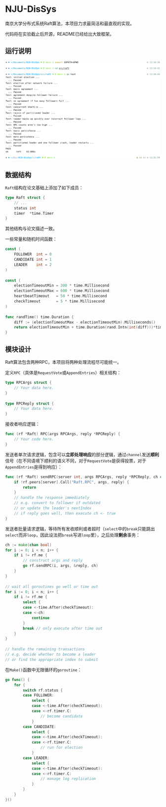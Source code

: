 # NJU-DisSys

南京大学分布式系统Raft算法，本项目力求最简洁和最直观的实现。

代码将在实验截止后开源，README已经给出大致框架。

## 运行说明

![](asset/run.png)

## 数据结构

`Raft`结构在论文基础上添加了如下成员：

```go
type Raft struct {
    // ...
    status int
    timer  *time.Timer
}
```

其他结构与论文描述一致。

一些常量和随机时间函数：

```go
const (
    FOLLOWER  int = 0
    CANDIDATE int = 1
    LEADER    int = 2
)

const (
    electionTimeoutMin = 300 * time.Millisecond
    electionTimeoutMax = 600 * time.Millisecond
    heartbeatTimeout   = 50 * time.Millisecond
    checkTimeout       = 5 * time.Millisecond
)

func randTime() time.Duration {
    diff := (electionTimeoutMax - electionTimeoutMin).Milliseconds()
    return electionTimeoutMin + time.Duration(rand.Intn(int(diff)))*time.Millisecond
}
```

## 模块设计

Raft算法包含两种RPC，本项目将两种处理流程尽可能统一。

定义`RPC`（具体是`RequestVote`或`AppendEntries`）相关结构：

```go
type RPCArgs struct {
    // Your data here.
}

type RPCReply struct {
    // Your data here.
}
```

接收者响应逻辑：

```go
func (rf *Raft) RPC(args RPCArgs, reply *RPCReply) {
    // Your code here.
}
```

发送者单次请求逻辑，包含可以**立即处理响应**的部分逻辑，通过`channel`发送**顺利**信号（在不同语境下顺利的语义不同，对于`RequestVote`是获得投票，对于`AppendEntries`是得到响应）：

```go
func (rf *Raft) sendRPC(server int, args RPCArgs, reply *RPCReply, ch chan bool) {
    if !rf.peers[server].Call("Raft.RPC", args, reply) {
        return
    }
    // handle the response immediately
    // e.g. convert to follower if outdated
    // or update the leader's nextIndex
    // if reply goes well, then execute ch <- true
}
```

发送者批量请求逻辑，等待所有发收顺利或者超时（`select`中的`break`只能跳出`select`而非`loop`，因此设法把`break`写进`loop`里），之后处理**剩余**事务：

```go
ch := make(chan bool)
for i := 0; i < n; i++ {
    if i != rf.me {
        // construct args and reply
        go rf.sendRPC(i, args, &reply, ch)
    }
}

// wait all goroutines go well or time out
for i := 0; i < n; i++ {
    if i != rf.me {
        select {
        case <-time.After(checkTimeout):
        case <-ch:
            continue
        }
        break // only execute after time out
    }
}

// handle the remaining transactions
// e.g. decide whether to become a leader
// or find the appropriate index to submit
```

在`Make()`函数中无限循环的`goroutine`：

```go
go func() {
    for {
        switch rf.status {
        case FOLLOWER:
            select {
            case <-time.After(checkTimeout):
            case <-rf.timer.C:
                // become candidate
            }
        case CANDIDATE:
            select {
            case <-time.After(checkTimeout):
            case <-rf.timer.C:
                // run for election
            }
        case LEADER:
            select {
            case <-time.After(checkTimeout):
            case <-rf.timer.C:
                // manage log replication
            }
        }
    }
}()
```



